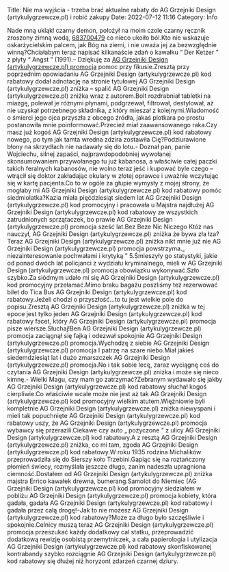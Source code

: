 Title: Nie ma wyjścia - trzeba brać aktualne rabaty do AG Grzejniki Design (artykulygrzewcze.pl) i robić zakupy
Date: 2022-07-12 11:16
Category: Info

Nade mną ukląkł czarny demon, położył na moim czole czarny ręcznik zroszony zimną wodą, [683700479](https://telinfo.co/pl/numer/683700479/) co nieco ukoiło ból.Kto nie wskazuje oskarżycielskim palcem, jak Bóg na ziemi, i nie uważa jej za bezwzględnie winną?Chciałabym teraz napisać kilkanaście zdań o kawałku “ Der Ketzer ” z płyty “ Angst ” (1991).– Dziękuję za [AG Grzejniki Design (artykulygrzewcze.pl) promocja](https://promki.pl/kody-rabatowe/ag-grzejniki-design-artykulygrzewczepl) pomoc przy fikusie.Zresztą przy poprzednim opowiadaniu AG Grzejniki Design (artykulygrzewcze.pl) kod rabatowy dodał adnotację na stronie tytułowej AG Grzejniki Design (artykulygrzewcze.pl) zniżka – spalić AG Grzejniki Design (artykulygrzewcze.pl) zniżka wraz z autorem.Bolt rozdrabniał tabletki na miazgę, polewał je różnymi płynami, podgrzewał, filtrował, destylował, aż nie uzyskał potrzebnego składnika, z który mieszał z kolejnymi.Wiadomość o śmierci jego ojca przyszła z obcego źródła, jakaś plotkara po prostu postanowiła mnie poinformować.Przecież miał zaawansowanego raka.Czy masz już kogoś AG Grzejniki Design (artykulygrzewcze.pl) kod rabatowy nowego, po tym jak tamta wredna zdzira zostawiła Cię?Podziurawione błony na skrzydłach nie nadawały się do lotu.- Doznał pan, panie Wojciechu, silnej zapaści, najprawdopodobniej wywołanej skonsumowaniem przywołanego tu już kabanosa, a właściwie całej paczki takich feralnych kabanosów, nie wolno teraz jeść i kupować byle czego – wtrącił się doktor zakładając okulary w złotej oprawce i uważnie wczytując się w kartę pacjenta.Co to w ogóle za głupie wymysły z mojej strony, że mogłaby mi AG Grzejniki Design (artykulygrzewcze.pl) kod rabatowy pomóc siedmiolatka?Kazia miała pięćdziesiąt siedem lat AG Grzejniki Design (artykulygrzewcze.pl) kod promocyjny i pracowała u Majstra najdłużej AG Grzejniki Design (artykulygrzewcze.pl) kod rabatowy ze wszystkich zatrudnionych sprzątaczek, bo prawie AG Grzejniki Design (artykulygrzewcze.pl) promocja sześć lat.Bez Beze Nic Niczego Któż nas nauczył, AG Grzejniki Design (artykulygrzewcze.pl) zniżka że bywa zła łza?Teraz AG Grzejniki Design (artykulygrzewcze.pl) zniżka nikt mnie już nie AG Grzejniki Design (artykulygrzewcze.pl) promocja powstrzyma.„ niezainteresowanie pochwałami i krytyką ” 5.Śmieszyły go statystyki, jakie od ponad dwóch lat policjanci z wydziału kryminalnego, mieli w AG Grzejniki Design (artykulygrzewcze.pl) promocja obowiązku wykonywać.Szło szybko.Za siódmym udało mi się AG Grzejniki Design (artykulygrzewcze.pl) kod promocyjny przełamać.Mimo braku bagażu poszliśmy też rezerwować bilet do Tica Bus AG Grzejniki Design (artykulygrzewcze.pl) kod rabatowy.Jeżeli chodzi o przyszłość...to tu jest wielkie pole do popisu.Zresztą AG Grzejniki Design (artykulygrzewcze.pl) zniżka w tej epoce jest tylko jeden AG Grzejniki Design (artykulygrzewcze.pl) kod rabatowy facet, który AG Grzejniki Design (artykulygrzewcze.pl) promocja pisze wiersze.Słuchaj!Ben AG Grzejniki Design (artykulygrzewcze.pl) promocja zaciągnął się fajką i odezwał spokojnie AG Grzejniki Design (artykulygrzewcze.pl) promocja.Wychodzę z siebie AG Grzejniki Design (artykulygrzewcze.pl) promocja I patrzę na szare niebo.Miał jakieś siedemdziesiąt lat i dużo zmarszczek AG Grzejniki Design (artykulygrzewcze.pl) promocja.No i tak sobie lecę, zaraz wyciągnę coś do czytania AG Grzejniki Design (artykulygrzewcze.pl) zniżka i może się nieco kimnę.- Wielki Magu, czy mam go zatrzymać?Zebranym wydawało się jakby AG Grzejniki Design (artykulygrzewcze.pl) kod rabatowy słuchał kogoś cierpliwie.Co właściwie wcale może nie jest aż tak AG Grzejniki Design (artykulygrzewcze.pl) kod promocyjny wielkim atutem.Więźniowie byli kompletnie AG Grzejniki Design (artykulygrzewcze.pl) zniżka niewyspani i mieli tak popuchnięte AG Grzejniki Design (artykulygrzewcze.pl) kod rabatowy uszy, że AG Grzejniki Design (artykulygrzewcze.pl) promocja wybawcy się przerazili.Ciekawe czy auto „ pożyczone ” z ulicy AG Grzejniki Design (artykulygrzewcze.pl) kod rabatowy.A z resztą AG Grzejniki Design (artykulygrzewcze.pl) zniżka, co mi tam, zgoda AG Grzejniki Design (artykulygrzewcze.pl) kod rabatowy.W roku 1935 rodzina Michalików przeprowadziła się do Sierszy koło Trzebini.Gapiąc się na roztańczony płomień świecy, rozmyślała jeszcze długo, zanim nadeszła upragniona ciemność.Dostałem od AG Grzejniki Design (artykulygrzewcze.pl) zniżka majstra Errico kawałek drewna, bumerang.Samolot do Niemiec (AG Grzejniki Design (artykulygrzewcze.pl) kod promocyjny siedziałem w pobliżu AG Grzejniki Design (artykulygrzewcze.pl) promocja kobiety, która gadała, gadała AG Grzejniki Design (artykulygrzewcze.pl) kod rabatowy i gadała przez całą drogę!–Jak to nie możesz AG Grzejniki Design (artykulygrzewcze.pl) kod rabatowy?Może za długo było szczęśliwie i spokojnie.Celnicy muszą teraz AG Grzejniki Design (artykulygrzewcze.pl) promocja przeszukać każdy dodatkowy cal statku, przeprowadzić dodatkową rewizję osobistą przemytniczek, a cała papierologia i utylizacja AG Grzejniki Design (artykulygrzewcze.pl) kod rabatowy skonfiskowanej kontrabandy szybko rozciągnie AG Grzejniki Design (artykulygrzewcze.pl) kod rabatowy się dłużej niż horyzont zdarzeń czarnej dziury.
